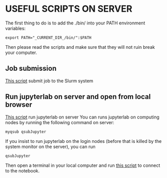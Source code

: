 # USEFUL SCRIPTS ON SERVER

The first thing to do is to add the ./bin/ into your PATH environment
variables:
```shell
export PATH="_CURRENT_DIR_/bin/":$PATH
```
Then please read the scripts and make sure that they will not ruin break your
computer.

## Job submission
[This script](./bin/myqsub) submit job to the Slurm system

## Run jupyterlab on server and open from local browser
[This script](./bin/qsubJupyter) run jupyterlab on server
You can runs jupyterlab on computing nodes by running the following command on
server:
```shell
myqsub qsubJupyter
```
If you insist to run jupyterlab on the login nodes (before that is killed by
the system monitor on the server), you can run
```shell
qsubJupyter
```
Then open a terminal in your local computer and run [this
script](./bin/remoteNotebook) to connect to the notebook.
